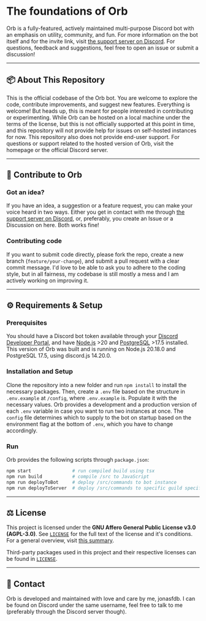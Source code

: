 # The foundations of Orb

Orb is a fully-featured, actively maintained multi-purpose Discord bot with an emphasis on utility, community, and fun. For more information on the bot itself and for the invite link, visit [the support server on Discord](https://discord.gg/kUPz8dS7PM). For questions, feedback and suggestions, feel free to open an issue or submit a discussion!

---

## 📦 About This Repository

This is the official codebase of the Orb bot. You are welcome to explore the code, contribute improvements, and suggest new features. Everything is welcome! But heads up, this is meant for people interested in contributing or experimenting. While Orb can be hosted on a local machine under the terms of the license, but this is not officially supported at this point in time, and this repository will not provide help for issues on self-hosted instances for now. This repository also does not provide end-user support. For questions or support related to the hosted version of Orb, visit the homepage or the official Discord server.

---

## 🤝 Contribute to Orb

### Got an idea?

If you have an idea, a suggestion or a feature request, you can make your voice heard in two ways. Either you get in contact with me through [the support server on Discord](https://discord.gg/kUPz8dS7PM), or, preferably, you create an Issue or a Discussion on here. Both works fine!

### Contributing code

If you want to submit code directly, please fork the repo, create a new branch (`feature/your-change`), and submit a pull request with a clear commit message. I'd love to be able to ask you to adhere to the coding style, but in all fairness, my codebase is still mostly a mess and I am actively working on improving it.

---

## ⚙️ Requirements & Setup

### Prerequisites

You should have a Discord bot token available through your [Discord Developer Portal](https://discord.com/developers), and have [Node.js](https://nodejs.org) >20 and [PostgreSQL](https://www.postgresql.org/) >17.5 installed. This version of Orb was built and is running on Node.js 20.18.0 and PostgreSQL 17.5, using discord.js 14.20.0.

### Installation and Setup

Clone the repository into a new folder and run `npm install` to install the necessary packages. Then, create a `.env` file based on the structure in `.env.example` at `/config`, where `.env.example` is. Populate it with the necessary values.
Orb provides a development and a production version of each `.env` variable in case you want to run two instances at once. The `config` file determines which to supply to the bot on startup based on the environment flag at the bottom of `.env`, which you have to change accordingly.

### Run

Orb provides the following scripts through `package.json`:

```bash
npm start               # run compiled build using tsx
npm run build           # compile /src to JavaScript
npm run deployToBot     # deploy /src/commands to bot instance
npm run deployToServer  # deploy /src/commands to specific guild specified in .env
```

---

## ⚖️ License

This project is licensed under the **GNU Affero General Public License v3.0 (AGPL-3.0)**. See [`LICENSE`](./LICENSE) for the full text of the license and it's conditions. For a general overview, visit [this summary](https://choosealicense.com/licenses/agpl-3.0/).

Third-party packages used in this project and their respective licenses can be found in [`LICENSE`](./NOTICE.md).

---

## 💭 Contact

Orb is developed and maintained with love and care by me, jonasfdb. I can be found on Discord under the same username, feel free to talk to me (preferably through the Discord server though).
